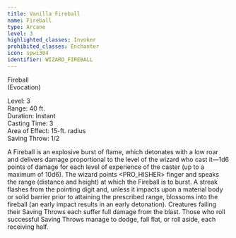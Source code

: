 ```yaml
---
title: Vanilla Fireball
name: Fireball
type: Arcane
level: 3
highlighted_classes: Invoker
prohibited_classes: Enchanter
icon: spwi304
identifier: WIZARD_FIREBALL
---
```

Fireball  
(Evocation)  
  
Level: 3  
Range: 40 ft.  
Duration: Instant  
Casting Time: 3  
Area of Effect: 15-ft. radius  
Saving Throw: 1/2   
  
A Fireball is an explosive burst of flame, which detonates with a low roar and delivers damage proportional to the level of the wizard who cast it—1d6 points of damage for each level of experience of the caster (up to a maximum of 10d6). The wizard points &lt;PRO_HISHER&gt; finger and speaks the range (distance and height) at which the Fireball is to burst. A streak flashes from the pointing digit and, unless it impacts upon a material body or solid barrier prior to attaining the prescribed range, blossoms into the fireball (an early impact results in an early detonation). Creatures failing their Saving Throws each suffer full damage from the blast. Those who roll successful Saving Throws manage to dodge, fall flat, or roll aside, each receiving half.  
